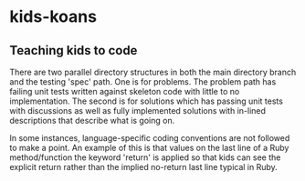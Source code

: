 # kids-koans

## Teaching kids to code

There are two parallel directory structures in both the main directory branch and the testing 'spec' path. One is
for problems. The problem path has failing unit tests written against skeleton code with little to no implementation.
The second is for solutions which has passing unit tests with discussions as well as fully implemented solutions with
in-lined descriptions that describe what is going on.

In some instances, language-specific coding conventions are not followed to make a point. An example of this is that values
on the last line of a Ruby method/function the keyword 'return' is applied so that kids can see the explicit return
rather than the implied no-return last line typical in Ruby.